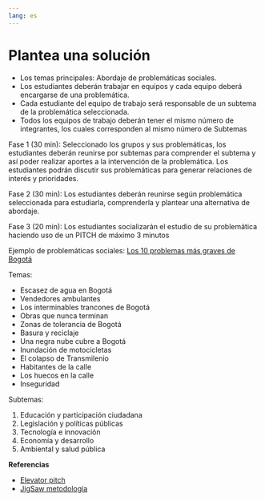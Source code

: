 ```yaml
---
lang: es
---
```


# Plantea una solución

* Los temas principales: Abordaje de problemáticas sociales.
* Los estudiantes deberán trabajar en equipos y cada equipo deberá encargarse
  de una problemática.
* Cada estudiante del equipo de trabajo será responsable de un subtema de la
  problemática seleccionada.
* Todos los equipos de trabajo deberán tener el mismo número de integrantes,
  los cuales corresponden al mismo número de Subtemas

Fase 1 (30 min): Seleccionado los grupos y sus problemáticas, los estudiantes deberán
reunirse por subtemas para comprender el subtema y así poder realizar aportes a
la intervención de la problemática. Los estudiantes podrán discutir sus
problemáticas para generar relaciones de interés y prioridades.

Fase 2 (30 min): Los estudiantes deberán reunirse según problemática seleccionada para
estudiarla, comprenderla y plantear una alternativa de abordaje.

Fase 3 (20 min): Los estudiantes socializarán el estudio de su problemática haciendo uso
de un PITCH de máximo 3 minutos

Ejemplo de problemáticas sociales:
[Los 10 problemas más graves de Bogotá](https://www.dw.com/es/los-10-problemas-m%C3%A1s-graves-de-bogot%C3%A1/g-36068986)

Temas:

* Escasez de agua en Bogotá
* Vendedores ambulantes
* Los interminables trancones de Bogotá
* Obras que nunca terminan
* Zonas de tolerancia de Bogotá
* Basura y reciclaje
* Una negra nube cubre a Bogotá
* Inundación de motocicletas
* El colapso de Transmilenio
* Habitantes de la calle
* Los huecos en la calle
* Inseguridad

Subtemas:

1. Educación y participación ciudadana
2. Legislación y políticas públicas
3. Tecnología e innovación
4. Economía y desarrollo
5. Ambiental y salud pública

**Referencias**

* [Elevator pitch](https://youtu.be/2b3xG_YjgvI?si=f7CfzbHGSqVA15rc)
* [JigSaw metodología](https://youtu.be/euhtXUgBEts?si=2qUqdgGsaFha7MWt)
